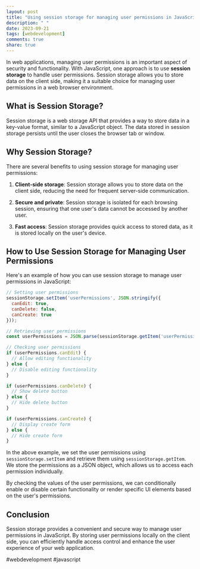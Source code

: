 ```yaml
---
layout: post
title: "Using session storage for managing user permissions in JavaScript"
description: " "
date: 2023-09-21
tags: [webdevelopment]
comments: true
share: true
---
```


In web applications, managing user permissions is an important aspect of security and functionality. With JavaScript, one approach is to use **session storage** to handle user permissions. Session storage allows you to store data on the client side, making it a suitable choice for managing user permissions in a web browser environment.

## What is Session Storage?

Session storage is a web storage API that provides a way to store data in a key-value format, similar to a JavaScript object. The data stored in session storage persists until the user closes the browser tab or window.

## Why Session Storage?

There are several benefits to using session storage for managing user permissions:

1. **Client-side storage**: Session storage allows you to store data on the client side, reducing the need for frequent server-side communication.

2. **Secure and private**: Session storage is isolated for each browsing session, ensuring that one user's data cannot be accessed by another user.

3. **Fast access**: Session storage provides quick access to stored data, as it is stored locally on the user's device.

## How to Use Session Storage for Managing User Permissions

Here's an example of how you can use session storage to manage user permissions in JavaScript:

```javascript
// Setting user permissions
sessionStorage.setItem('userPermissions', JSON.stringify({
  canEdit: true,
  canDelete: false,
  canCreate: true
}));

// Retrieving user permissions
const userPermissions = JSON.parse(sessionStorage.getItem('userPermissions'));

// Checking user permissions
if (userPermissions.canEdit) {
  // Allow editing functionality
} else {
  // Disable editing functionality
}

if (userPermissions.canDelete) {
  // Show delete button
} else {
  // Hide delete button
}

if (userPermissions.canCreate) {
  // Display create form
} else {
  // Hide create form
}
```

In the above example, we set the user permissions using `sessionStorage.setItem` and retrieve them using `sessionStorage.getItem`. We store the permissions as a JSON object, which allows us to access each permission individually.

By checking the values of the user permissions, we can conditionally enable or disable certain functionality or render specific UI elements based on the user's permissions.

## Conclusion

Session storage provides a convenient and secure way to manage user permissions in JavaScript. By storing user permissions locally on the client side, you can efficiently handle access control and enhance the user experience of your web application.

#webdevelopment #javascript